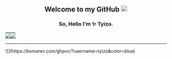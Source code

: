 <h2 align="center">Welcome to my GitHub <img src="https://media.giphy.com/media/Q7LHmoFwVP6Yc1swZs/giphy.gif" height="20px"></h2>
<h3 align="center">So, Hello I'm ✨ Tyizo.</h3>




<table>
  <tr>
    <td style="padding: 0">
  <img src="https://github-readme-stats.vercel.app/api?username=tyizo&show_icons=true&title_color=4F8CC9&text_color=9f9f9f&bg_color=00000000&hide_border=true&icon_color=4F8CC9&hide_title=true&count_private=true">
    </td>
     <td style="padding: 0">
  <img src="https://github-readme-stats.vercel.app/api/top-langs/?username=tyizo&show_icons=true&title_color=4F8CC9&text_color=9f9f9f&bg_color=00000000&hide_border=true&icon_color=4F8CC9&hide_title=true&count_private=true">
  </td>
  </tr>
</table>
<hr>
![](https://komarev.com/ghpvc/?username=tyizo&color=blue)
